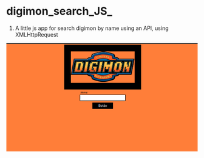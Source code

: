 # digimon_search_JS_

1. A little js app for search digimon by name using an API, using XMLHttpRequest

![preview](img/preview.png)